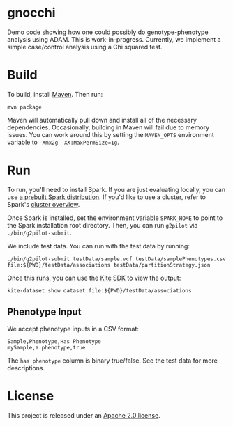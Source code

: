 # gnocchi

Demo code showing how one could possibly do genotype-phenotype analysis using ADAM.
This is work-in-progress. Currently, we implement a simple case/control analysis using a Chi squared test.

# Build

To build, install [Maven](http://maven.apache.org). Then run:

```
mvn package
```

Maven will automatically pull down and install all of the necessary dependencies.
Occasionally, building in Maven will fail due to memory issues. You can work around this
by setting the `MAVEN_OPTS` environment variable to `-Xmx2g -XX:MaxPermSize=1g`.

# Run

To run, you'll need to install Spark. If you are just evaluating locally, you can use
[a prebuilt Spark distribution](http://spark.apache.org/downloads.html). If you'd like to
use a cluster, refer to Spark's [cluster overview](http://spark.apache.org/docs/latest/cluster-overview.html).

Once Spark is installed, set the environment variable `SPARK_HOME` to point to the Spark
installation root directory. Then, you can run `g2pilot` via `./bin/g2pilot-submit`.

We include test data. You can run with the test data by running:

```
./bin/g2pilot-submit testData/sample.vcf testData/samplePhenotypes.csv file:${PWD}/testData/associations testData/partitionStrategy.json
```

Once this runs, you can use the [Kite SDK](http://kitesdk.org/docs/1.0.0/Install-Kite.html) to view the output:

```
kite-dataset show dataset:file:${PWD}/testData/associations
```

## Phenotype Input

We accept phenotype inputs in a CSV format:

```
Sample,Phenotype,Has Phenotype
mySample,a phenotype,true
```

The `has phenotype` column is binary true/false. See the test data for more descriptions.

# License

This project is released under an [Apache 2.0 license](LICENSE.txt).
